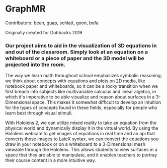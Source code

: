 # GraphMR
Contributors: bean, guap, schlatt, goon, bofa

Originally created for Dubhacks 2019
### Our project aims to aid in the visualization of 3D equations in and out of the classroom. Simply look at an equation on a whiteboard or a piece of paper and the 3D model will be projected into the room. 

The way we learn math throughout school emphasizes symbolic reasoning; we think about concepts with equations and plots on 2D media, like notebook paper and whiteboards, so it can be a rocky transition when we first breach into subjects like multivariable calculus and linear algebra, in which it's imperative to be able visualize and reason about surfaces in a 3-Dimensional space. This makes it somewhat difficult to develop an intuition for the types of concepts found in these fields, especially for people who learn best through visual stimuli.

With Hololens 2, we can utilize mixed reality to take an equation from the physical world and dynamically display it in the virtual world. 
By using the Hololens webcam to get images of equations in real time and an api that converts those images to LateX syntax, we can convert the equations you draw in your notebook or on a whiteboard to a 3-Dimensional mesh viewable through the Hololens. This allows students to view surfaces in a space that they are able to manipulate, and it enables teachers to portray their course content in a more intuitive way.
